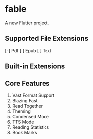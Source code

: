 # fable

A new Flutter project.

## Supported File Extensions

[-] Pdf
[ ] Epub
[ ] Text

## Built-in Extensions

## Core Features

1. Vast Format Support
2. Blazing Fast
3. Read Together
4. Theming
5. Condensed Mode
6. TTS Mode
7. Reading Statistics
8. Book Marks

